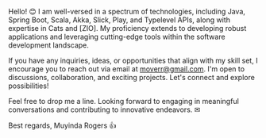 Hello! 😊
I am well-versed in a spectrum of technologies, including Java, Spring Boot, Scala, Akka, Slick, Play, and Typelevel APIs, along with expertise in Cats and [ZIO]. My proficiency extends to developing robust applications and leveraging cutting-edge tools within the software development landscape.

If you have any inquiries, ideas, or opportunities that align with my skill set, I encourage you to reach out via email at moverr@gmail.com. I'm open to discussions, collaboration, and exciting projects. Let's connect and explore possibilities!

Feel free to drop me a line. Looking forward to engaging in meaningful conversations and contributing to innovative endeavors. ✉

Best regards,
Muyinda Rogers 👍
